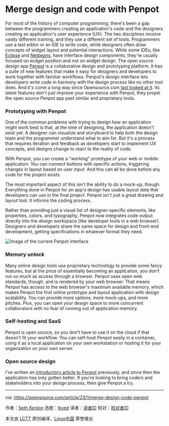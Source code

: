[#]: subject: "Merge design and code with Penpot"
[#]: via: "https://opensource.com/article/23/1/merge-design-code-penpot"
[#]: author: "Seth Kenlon https://opensource.com/users/seth"
[#]: collector: "lkxed"
[#]: translator: " "
[#]: reviewer: " "
[#]: publisher: " "
[#]: url: " "

Merge design and code with Penpot
======

For most of the history of computer programming, there's been a gap between the programmers creating an application's code and the designers creating an application's user experience (UX). The two disciplines receive vastly different training, and they use a different set of tools. Programmers use a text editor or an IDE to write code, while designers often draw concepts of widget layout and potential interactions. While some IDEs, like [Eclipse][1] and [Netbeans][2], have interface design components, they're usually focused on widget position and not on widget design. The open source design app [Penpot][3] is a collaborative design and prototyping platform. It has a suite of new features that make it easy for designers and developers to work together with familiar workflows. Penpot's design interface lets developers write code in harmony with the design process like no other tool does. And it's come a long way since Opensource.com [last looked at it][4]. Its latest features don't just improve your experience with Penpot, they propel the open source Penpot app past similar and proprietary tools.

### Prototyping with Penpot

One of the common problems with trying to design how an application might work best is that, at the time of designing, the application doesn't exist yet. A designer can visualize and storyboard to help both the design team and the programmer understand what to aim for. But it's a process that requires iteration and feedback as developers start to implement UX concepts, and designs change to react to the reality of code.

With Penpot, you can create a "working" prototype of your web or mobile application. You can connect buttons with specific actions, triggering changes in layout based on user input. And this can all be done before any code for the project exists.

The most important aspect of this isn't the ability to do a mock-up, though. Everything done in Penpot for an app's design has usable layout data that developers can use in the final project. Penpot isn't just a great drawing and layout tool. It informs the coding process.

Rather than providing just a visual list of designer-specific elements, like properties, colors, and typography, Penpot now integrates code output directly into the design workspace (like developer tools in a web browser). Designers and developers share the same space for design and front-end development, getting specifications in whatever format they need.

![Image of the current Penpot interface][5]

### Memory unlock

Many online design tools use proprietary technology to provide some fancy features, but at the price of essentially becoming an application, you don't run so much as access through a browser. Penpot uses open web standards, though, and is rendered by your web browser. That means Penpot has access to the web browser's maximum available memory, which makes Penpot the first online prototype and layout application with design scalability. You can provide more options, more mock-ups, and more pitches. Plus, you can open your design space to more concurrent collaborators with no fear of running out of application memory.

### Self-hosting and SaaS

Penpot is open source, so you don't have to use it on the cloud if that doesn't fit your workflow. You can self-host Penpot easily in a container, using it as a local application on your own workstation or hosting it for your organization on your own server.

### Open source design

I've written an [introductory article to Penpot][6] previously, and since then the application has only gotten better. If you're looking to bring coders and stakeholders into your design process, then give Penpot a try.

--------------------------------------------------------------------------------

via: https://opensource.com/article/23/1/merge-design-code-penpot

作者：[Seth Kenlon][a]
选题：[lkxed][b]
译者：[译者ID](https://github.com/译者ID)
校对：[校对者ID](https://github.com/校对者ID)

本文由 [LCTT](https://github.com/LCTT/TranslateProject) 原创编译，[Linux中国](https://linux.cn/) 荣誉推出

[a]: https://opensource.com/users/seth
[b]: https://github.com/lkxed
[1]: https://opensource.com/article/20/12/eclipse
[2]: https://opensource.com/article/20/12/netbeans
[3]: http://penpot.app
[4]: https://opensource.com/article/21/9/open-source-design
[5]: https://opensource.com/sites/default/files/2022-07/Current%20Penpot%20interface.png
[6]: https://opensource.com/article/21/12/open-source-design-penpot
